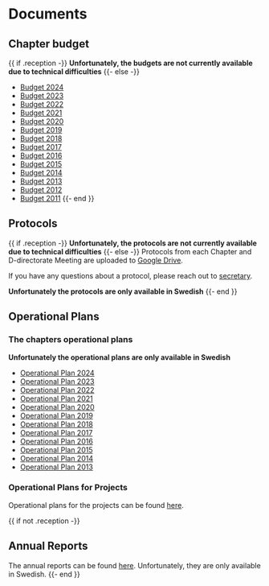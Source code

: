 # Documents

## Chapter budget

{{ if .reception -}}
**Unfortunately, the budgets are not currently available due to technical difficulties**
{{- else -}}
- [Budget 2024](https://docs.google.com/spreadsheets/d/12hi0jThV0zmU_FdLEoUZmBp1tCfMsONFdfy18jCAVZc/edit?usp=sharing)
- [Budget 2023](https://docs.google.com/spreadsheets/d/1hiXUQcrQikpiySAtr9iscekHIfZM_bxey8-nmp5XE9k/edit?usp=sharing)
- [Budget 2022](https://docs.google.com/spreadsheets/d/e/2PACX-1vQYFXgACJTugGnrrJuXgqKNuOBqdFuCuuJ3-fnVoDij3iA9bTeq_OcvepStgv193VPflGbFxryvSsP4/pubhtml)
- [Budget 2021](https://docs.google.com/spreadsheets/d/e/2PACX-1vSDp494XQDJ2CsbtNV_GHeQM0H1clfZ6O3w7cbVvB1YCU9Dnf7kurAImfaaMxPgNA/pubhtml)
- [Budget 2020](https://drive.google.com/file/d/1b08k0NLBgetpaAbS0YUMFwRuQk8fVIUE/view?usp=sharing)
- [Budget 2019](https://docs.google.com/spreadsheets/d/e/2PACX-1vSySwZZEh-uHYoAdBbx-linXJSF228v34y8MvVW-zS4PFNVPvSmX-JJ1hNraqZsRtEf0HB0mr1UjrWe/pubhtml)
- [Budget 2018](https://docs.google.com/spreadsheets/d/e/2PACX-1vTjRiqAAclPFLvHJK6cBouGIeb6Z-ugf-qL5iI6KI-aarSAlf4S5lzOQvGGL4X_OrhMgYdmYIq17w_P/pubhtml)
- [Budget 2017](https://docs.google.com/spreadsheets/d/1znd4J03DlmoXIi18eLF6bc3Zz2F-kUdgVBFDZHc1SUQ/edit?usp=sharing)
- [Budget 2016](https://docs.google.com/spreadsheets/d/199CUAUHSjFpaKZq3pdaNUKj_GhY_rPgVHDqoTuMwUIA/edit?usp=sharing|)
- [Budget 2015](https://docs.google.com/spreadsheets/d/1tTQE77ogRKPh0DRIyhcM8R6mPvaUu5p2HAUr8ZZ3B2o/edit?usp=sharing)
- [Budget 2014](https://docs.google.com/spreadsheet/ccc?key=0AilVcL3Z3tvydEZsT0dtTGF3TWVmWW5oQml2eXVpb2c&usp=sharing)
- [Budget 2013](https://docs.google.com/spreadsheet/ccc?key=0AnUVotyQbWVFdEJXSngzVFNRT1hvdGg5Y1VjaEdRZ0E&usp=sharing)
- [Budget 2012](https://docs.google.com/spreadsheet/ccc?key=0AnTWVPJSff4-dHRpX1F6eGFELWhJSkdVbDdEX2I5Nnc&usp=sharing)
- [Budget 2011](https://static.datasektionen.se/budget/budget_2011_utan_detaljer.pdf)
{{- end }}

## Protocols

{{ if .reception -}}
**Unfortunately, the protocols are not currently available due to technical difficulties**
{{- else -}}
Protocols from each Chapter and D-directorate Meeting are uploaded to [Google Drive](https://dsekt.se/protokoll).

If you have any questions about a protocol, please reach out to [secretary](mailto:sekreterare@datasektionen.se).

**Unfortunately the protocols are only available in Swedish**
{{- end }}

## Operational Plans

### The chapters operational plans

**Unfortunately the operational plans are only available in Swedish**

-   [Operational Plan 2024](https://drive.google.com/file/d/1nRoR8rntMiynp48eUdk8Tzaz-hK8-dzU/view?usp=drive_link)
-   [Operational Plan 2023](https://drive.google.com/file/d/1FkJJKgQbxToJZQjjRNqm3Kamurzl6s-i/view?usp=share_link)
-   [Operational Plan 2022](https://drive.google.com/file/d/1_nVL_M6z5qU3xxluEf6ce3CEi0Bhs9yG/view?usp=share_link)
-   [Operational Plan 2021](https://drive.google.com/file/d/12JSpit-xBHTZfVXMRAMLu9j1LzjWyybp/view?usp=share_link)
-   [Operational Plan 2020](https://drive.google.com/file/d/1jpSBZUXbVVpVf2JJv9RlE-p7MgoiidMT/view?usp=share_link)
-   [Operational Plan 2019](https://drive.google.com/file/d/13BuuEV1ncK9sy8aI-7xa3cPbVPzW_4GS/view?usp=share_link)
-   [Operational Plan 2018](https://drive.google.com/file/d/1IARwMB7QSfCs15Ui2BDmIgYGrc8Ml9OS/view?usp=share_link)
-   [Operational Plan 2017](https://drive.google.com/file/d/1LiKpOa2QPw1oj4Vf3JBIpBPfretw9dpA/view?usp=share_link)
-   [Operational Plan 2016](https://drive.google.com/file/d/1Q0qyUQ1NYhFwCEG11f4Um4-KAYfuTOqb/view?usp=share_link)
-   [Operational Plan 2015](https://drive.google.com/file/d/1yg6Ky1Y1Cl9ZXwJQlEfy-hkg7MhWidBh/view?usp=share_link)
-   [Operational Plan 2014](https://drive.google.com/file/d/1r6rPYyIGkKaULTClXJY8ISUhafzc0_s5/view?usp=share_link)
-   [Operational Plan 2013](https://drive.google.com/file/d/1ejb_TNiOBSUvWOvu9cUhYxLjeimhvlAw/view?usp=share_link)

### Operational Plans for Projects

Operational plans for the projects can be found [here](https://datasektionen.se/en/clubs).

{{ if not .reception -}}
## Annual Reports

The annual reports can be found [here](https://dsekt.se/arsrapporter). Unfortunately, they are only available in Swedish.
{{- end }}
